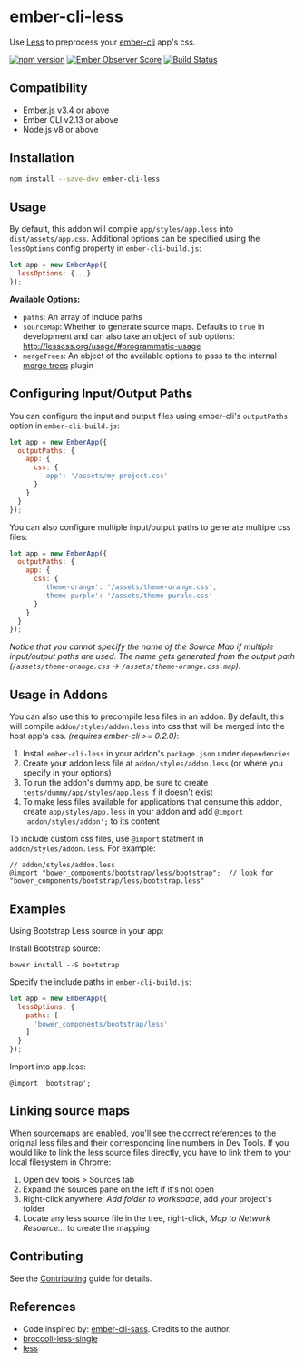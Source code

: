 # ember-cli-less

Use [Less](http://lesscss.org/) to preprocess your [ember-cli](http://www.ember-cli.com/) app's css.

[![npm version](https://badge.fury.io/js/ember-cli-less.svg)](http://badge.fury.io/js/ember-cli-less)
[![Ember Observer Score](http://emberobserver.com/badges/ember-cli-less.svg)](http://emberobserver.com/addons/ember-cli-less)
[![Build Status](https://travis-ci.org/gpoitch/ember-cli-less.svg)](https://travis-ci.org/gpoitch/ember-cli-less)


Compatibility
------------------------------------------------------------------------------

* Ember.js v3.4 or above
* Ember CLI v2.13 or above
* Node.js v8 or above


Installation
------------------------------------------------------------------------------

```sh
npm install --save-dev ember-cli-less
```

## Usage

By default, this addon will compile `app/styles/app.less` into `dist/assets/app.css`.
Additional options can be specified using the `lessOptions` config property in `ember-cli-build.js`:

```javascript
let app = new EmberApp({
  lessOptions: {...}
});
```

**Available Options:**

- `paths`: An array of include paths
- `sourceMap`: Whether to generate source maps. Defaults to `true` in development and can also
take an object of sub options: http://lesscss.org/usage/#programmatic-usage
- `mergeTrees`: An object of the available options to pass to the internal [merge trees] plugin

## Configuring Input/Output Paths

You can configure the input and output files using ember-cli's `outputPaths` option in `ember-cli-build.js`:

```javascript
let app = new EmberApp({
  outputPaths: {
    app: {
      css: {
        'app': '/assets/my-project.css'
      }
    }
  }
});
```

You can also configure multiple input/output paths to generate multiple css files:

```javascript
let app = new EmberApp({
  outputPaths: {
    app: {
      css: {
        'theme-orange': '/assets/theme-orange.css',
        'theme-purple': '/assets/theme-purple.css'
      }
    }
  }
});
```

*Notice that you cannot specify the name of the Source Map if multiple input/output paths are used.
The name gets generated from the output path (`/assets/theme-orange.css` -> `/assets/theme-orange.css.map`).*

## Usage in Addons

You can also use this to precompile less files in an addon. By default, this
will compile `addon/styles/addon.less` into css that will be merged into the
host app's css. *(requires ember-cli >= 0.2.0)*:

1. Install `ember-cli-less` in your addon's `package.json` under `dependencies`
2. Create your addon less file at `addon/styles/addon.less` (or where you specify in your options)
3. To run the addon's dummy app, be sure to create `tests/dummy/app/styles/app.less` if it doesn't exist
4. To make less files available for applications that consume this addon, create `app/styles/app.less` in your addon and add `@import 'addon/styles/addon';` to its content

To include custom css files, use `@import` statment in `addon/styles/addon.less`. For example:
```less
// addon/styles/addon.less
@import "bower_components/bootstrap/less/bootstrap";  // look for "bower_components/bootstrap/less/bootstrap.less"
```


## Examples

Using Bootstrap Less source in your app:


Install Bootstrap source:
```
bower install --S bootstrap
```

Specify the include paths in `ember-cli-build.js`:

```javascript
let app = new EmberApp({
  lessOptions: {
    paths: [
      'bower_components/bootstrap/less'
    ]
  }
});
```

Import into app.less:

```less
@import 'bootstrap';
```

## Linking source maps

When sourcemaps are enabled, you'll see the correct references to the original less files and their corresponding
line numbers in Dev Tools. If you would like to link the less source files directly, you have to link them to
your local filesystem in Chrome:

1. Open dev tools > Sources tab
2. Expand the sources pane on the left if it's not open
3. Right-click anywhere, _Add folder to workspace_, add your project's folder
4. Locate any less source file in the tree, right-click, _Map to Network Resource..._ to create the mapping

## Contributing

See the [Contributing](CONTRIBUTING.md) guide for details.

## References

- Code inspired by: [ember-cli-sass](https://github.com/aexmachina/ember-cli-sass). Credits to the author.
- [broccoli-less-single](https://github.com/gabrielgrant/broccoli-less-single)
- [less](https://github.com/less/less.js)

[merge trees]: https://github.com/broccolijs/broccoli-merge-trees#options
